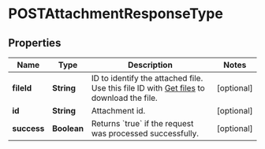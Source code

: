 

# POSTAttachmentResponseType


## Properties

| Name | Type | Description | Notes |
|------------ | ------------- | ------------- | -------------|
|**fileId** | **String** | ID to identify the attached file. Use this file ID with [Get files](https://developer.zuora.com/api-references/api/operation/GET_Files) to download the file.  |  [optional] |
|**id** | **String** | Attachment id.  |  [optional] |
|**success** | **Boolean** | Returns &#x60;true&#x60; if the request was processed successfully.  |  [optional] |




